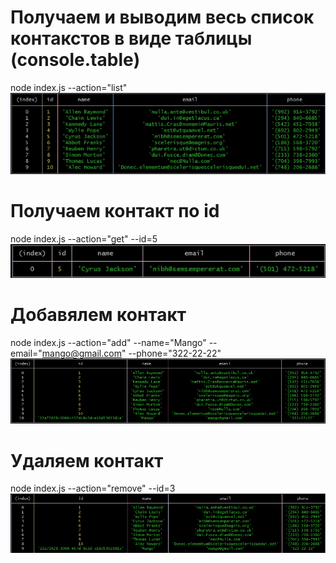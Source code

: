 # Получаем и выводим весь список контакстов в виде таблицы (console.table)

node index.js --action="list"
![list](screenshots/list.jpg)

# Получаем контакт по id

node index.js --action="get" --id=5
![detByID](screenshots/getByID.jpg)

# Добавялем контакт

node index.js --action="add" --name="Mango" --email="mango@gmail.com" --phone="322-22-22"
![add](screenshots/add.jpg)

# Удаляем контакт

node index.js --action="remove" --id=3
![remove](screenshots/remove.jpg)
